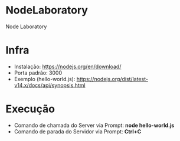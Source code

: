 # NodeLaboratory
Node Laboratory

# Infra

  - Instalação: https://nodejs.org/en/download/
  - Porta padrão: 3000
  - Exemplo (hello-world.js): https://nodejs.org/dist/latest-v14.x/docs/api/synopsis.html
  
# Execução
  
  - Comando de chamada do Server via Prompt: **node hello-world.js**
  - Comando de parada do Servidor via Prompt: **Ctrl+C**